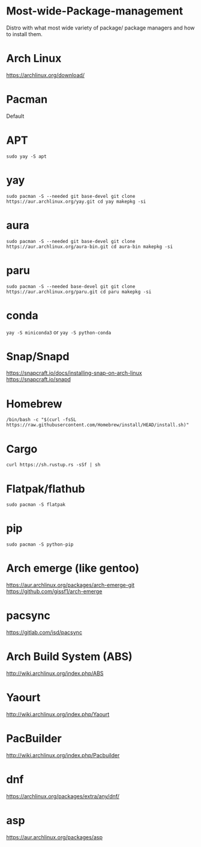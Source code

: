 # Most-wide-Package-management
Distro with what most wide variety of package/ package managers and how to install them.
# Arch Linux
https://archlinux.org/download/
# Pacman
Default
# APT
``sudo yay -S apt``
# yay
``sudo pacman -S --needed git base-devel
git clone https://aur.archlinux.org/yay.git
cd yay
makepkg -si``
# aura
``sudo pacman -S --needed git base-devel
git clone https://aur.archlinux.org/aura-bin.git
cd aura-bin
makepkg -si``
# paru
``sudo pacman -S --needed base-devel git
git clone https://aur.archlinux.org/paru.git
cd paru
makepkg -si
``
# conda
```yay -S miniconda3```
or
```yay -S python-conda```
# Snap/Snapd
https://snapcraft.io/docs/installing-snap-on-arch-linux
https://snapcraft.io/snapd
# Homebrew
``/bin/bash -c "$(curl -fsSL https://raw.githubusercontent.com/Homebrew/install/HEAD/install.sh)"``
# Cargo
``curl https://sh.rustup.rs -sSf | sh``
# Flatpak/flathub
``sudo pacman -S flatpak``
# pip
``sudo pacman -S python-pip``
# Arch emerge (like gentoo)
https://aur.archlinux.org/packages/arch-emerge-git  https://github.com/gissf1/arch-emerge
# pacsync
https://gitlab.com/isd/pacsync
# Arch Build System (ABS)
http://wiki.archlinux.org/index.php/ABS
# Yaourt
http://wiki.archlinux.org/index.php/Yaourt
# PacBuilder
http://wiki.archlinux.org/index.php/Pacbuilder
# dnf
https://archlinux.org/packages/extra/any/dnf/
# asp
https://aur.archlinux.org/packages/asp
